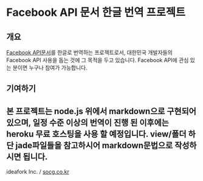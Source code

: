 # Facebook API 문서 한글 번역 프로젝트
## 개요
[Facebook API문서](http://developers.facebook.com/docs/)를 한글로 번역하는 프로젝트로서,
대한민국 개발자들의 Facebook API 사용을 돕는 것에 그 목적을 두고 있습니다.
Facebook API에 관심 있는 분이면 누구나 참여가 가능합니다.

## 기여하기
본 프로젝트는 node.js 위에서 markdown으로 구현되어 있으며, 일정 수준 이상의 번역이 진행 된 이후에는 heroku 무료 호스팅을 사용 할 예정입니다.
view/폴더 하단 jade파일들을 참고하시어 markdown문법으로 작성하시면 됩니다.
---
ideafork Inc. / [socg.co.kr](http://socg.co.kr)
